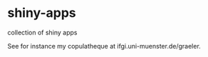 shiny-apps
==========

collection of shiny apps

See for instance my copulatheque at ifgi.uni-muenster.de/graeler.
